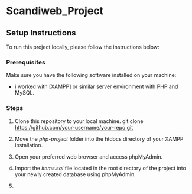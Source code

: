 # Scandiweb_Project

## Setup Instructions

To run this project locally, please follow the instructions below:

### Prerequisites

Make sure you have the following software installed on your machine:

- i worked with [XAMPP] or similar server environment with PHP and MySQL.

### Steps

1. Clone this repository to your local machine.
   git clone https://github.com/your-username/your-repo.git
   
2.  Move the *php-project* folder into the htdocs directory of your XAMPP installation.
  
3. Open your preferred web browser and access phpMyAdmin.

4. Import the *items.sql* file located in the root directory of the project into your newly created database using phpMyAdmin.
5. 
